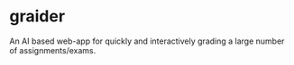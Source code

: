 # graider
An AI based web-app for quickly and interactively grading a large number of assignments/exams. 
